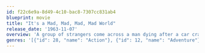 ```yaml
---
id: f22c6e9a-8d49-4c10-bac8-7307cc831ab4
blueprint: movie
title: "It's a Mad, Mad, Mad, Mad World"
release_date: '1963-11-07'
overview: 'A group of strangers come across a man dying after a car crash who proceeds to tell them about the $350,000 he buried in California. What follows is the madcap adventures of those strangers as each attempts to claim the prize for himself.'
genres: '[{"id": 28, "name": "Action"}, {"id": 12, "name": "Adventure"}, {"id": 35, "name": "Comedy"}, {"id": 80, "name": "Crime"}]'
---
```

